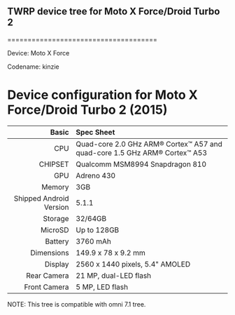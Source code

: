 ## TWRP device tree for Moto X Force/Droid Turbo 2
=====================================

Device: Moto X Force

Codename: kinzie

Device configuration for Moto X Force/Droid Turbo 2 (2015)
=====================================

Basic   | Spec Sheet
-------:|:-------------------------
CPU     | Quad-core 2.0 GHz ARM® Cortex™ A57 and quad-core 1.5 GHz ARM® Cortex™ A53
CHIPSET | Qualcomm MSM8994 Snapdragon 810
GPU     | Adreno 430
Memory  | 3GB
Shipped Android Version | 5.1.1
Storage | 32/64GB
MicroSD | Up to 128GB
Battery | 3760 mAh
Dimensions | 149.9 x 78 x 9.2 mm
Display | 2560 x 1440 pixels, 5.4" AMOLED
Rear Camera  | 21 MP, dual-LED flash
Front Camera | 5 MP, LED flash

NOTE: This tree is compatible with omni 7.1 tree.
